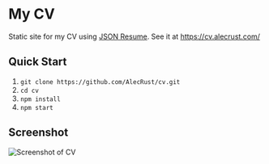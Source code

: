 # My CV

Static site for my CV using [JSON Resume](https://jsonresume.org/). See it at https://cv.alecrust.com/

## Quick Start

1. `git clone https://github.com/AlecRust/cv.git`
2. `cd cv`
3. `npm install`
4. `npm start`

## Screenshot

![Screenshot of CV](https://cv.alecrust.com/screenshot.png)

